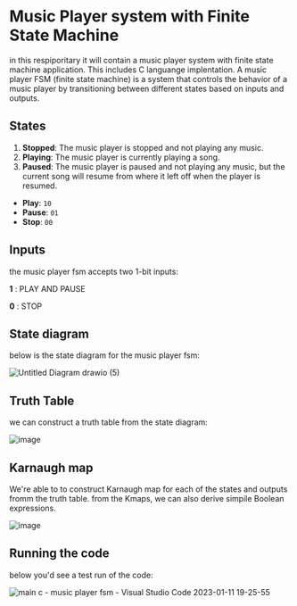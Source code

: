 # Music Player system with Finite State Machine

in this respiporitary it will contain a music player system with finite state machine application. This includes C languange implentation.
A music player FSM (finite state machine) is a system that controls the behavior of a music player by transitioning between different states based on inputs and outputs.

## States

1.  **Stopped**: The music player is stopped and not playing any music.
2.  **Playing**: The music player is currently playing a song.
3.  **Paused**: The music player is paused and not playing any music, but the current song will resume from where it left off when the player is resumed.

-   **Play**: `10`
-   **Pause**: `01`
-   **Stop**: `00`

## Inputs
the music player fsm accepts two 1-bit inputs:

**1** : PLAY AND PAUSE

**0** : STOP

## State diagram
below is the state diagram for the music player fsm:

![Untitled Diagram drawio (5)](https://user-images.githubusercontent.com/114371959/211787458-6d725771-a583-455e-9ebf-14872f36961c.png)

## Truth Table
we can construct a truth table from the state diagram:

![image](https://user-images.githubusercontent.com/114371959/211804778-1e6fe6ee-d050-4249-9c8e-9194372e9cb2.png)

## Karnaugh map
We're able to to construct Karnaugh map for each of the states and outputs fromm the truth table.
from the Kmaps, we can also derive simpile Boolean expressions.

![image](https://user-images.githubusercontent.com/114371959/211805080-d7373eed-d066-4d57-97fa-35a981f2c7ca.png)


## Running the code

below you'd see a test run of the code:

![main c - music player fsm - Visual Studio Code 2023-01-11 19-25-55](https://user-images.githubusercontent.com/114371959/211808316-75b50ddd-0f28-4c7e-87ce-85035f72d43e.gif)
